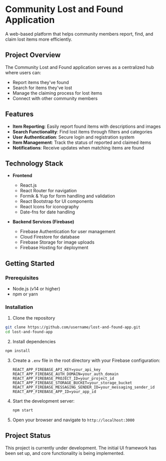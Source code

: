 # Community Lost and Found Application

A web-based platform that helps community members report, find, and claim lost items more efficiently.

## Project Overview

The Community Lost and Found application serves as a centralized hub where users can:
- Report items they've found
- Search for items they've lost
- Manage the claiming process for lost items
- Connect with other community members

## Features

- **Item Reporting**: Easily report found items with descriptions and images
- **Search Functionality**: Find lost items through filters and categories
- **User Authentication**: Secure login and registration system
- **Item Management**: Track the status of reported and claimed items
- **Notifications**: Receive updates when matching items are found

## Technology Stack

- **Frontend**
  - React.js
  - React Router for navigation
  - Formik & Yup for form handling and validation
  - React Bootstrap for UI components
  - React Icons for iconography
  - Date-fns for date handling

- **Backend Services (Firebase)**
  - Firebase Authentication for user management
  - Cloud Firestore for database
  - Firebase Storage for image uploads
  - Firebase Hosting for deployment

## Getting Started

### Prerequisites
- Node.js (v14 or higher)
- npm or yarn

### Installation

1. Clone the repository
```bash
git clone https://github.com/username/lost-and-found-app.git
cd lost-and-found-app
```

2. Install dependencies
```bash
npm install
```

3. Create a `.env` file in the root directory with your Firebase configuration:
   ```
   REACT_APP_FIREBASE_API_KEY=your_api_key
   REACT_APP_FIREBASE_AUTH_DOMAIN=your_auth_domain
   REACT_APP_FIREBASE_PROJECT_ID=your_project_id
   REACT_APP_FIREBASE_STORAGE_BUCKET=your_storage_bucket
   REACT_APP_FIREBASE_MESSAGING_SENDER_ID=your_messaging_sender_id
   REACT_APP_FIREBASE_APP_ID=your_app_id
   ```

4. Start the development server:
   ```bash
   npm start
   ```

5. Open your browser and navigate to `http://localhost:3000`

## Project Status

This project is currently under development. The initial UI framework has been set up, and core functionality is being implemented.
